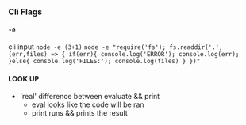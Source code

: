 ### Cli Flags

#### `-e`

cli input
`node -e (3+1)`
`node -e "require('fs'); fs.readdir('.', (err,files) => { if(err){ console.log('ERROR'); console.log(err); }else{ console.log('FILES:'); console.log(files) } })"`

#### LOOK UP

- 'real' difference between evaluate && print
  - eval looks like the code will be ran
  - print runs && prints the result
